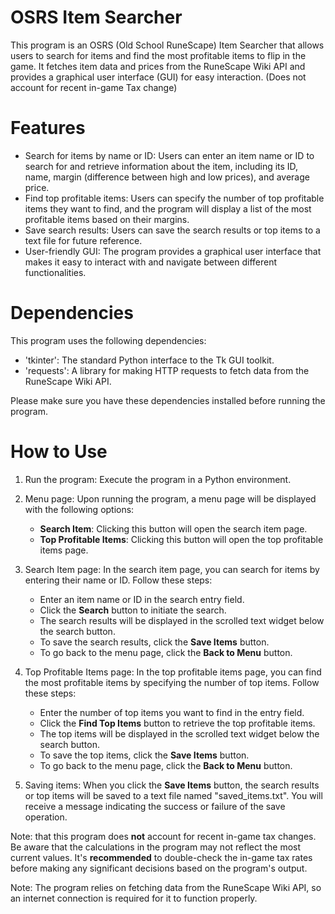 # OSRS Item Searcher
This program is an OSRS (Old School RuneScape) Item Searcher that allows users to search for items and find the most profitable items to flip in the game. It fetches item data and prices from the RuneScape Wiki API and provides a graphical user interface (GUI) for easy interaction. (Does not account for recent in-game Tax change)

# Features
* Search for items by name or ID: Users can enter an item name or ID to search for and retrieve information about the item, including its ID, name, margin (difference between high and low prices), and average price.
* Find top profitable items: Users can specify the number of top profitable items they want to find, and the program will display a list of the most profitable items based on their margins.
* Save search results: Users can save the search results or top items to a text file for future reference.
* User-friendly GUI: The program provides a graphical user interface that makes it easy to interact with and navigate between different functionalities.

# Dependencies
This program uses the following dependencies:

* 'tkinter': The standard Python interface to the Tk GUI toolkit.
* 'requests': A library for making HTTP requests to fetch data from the RuneScape Wiki API.

Please make sure you have these dependencies installed before running the program.

# How to Use

1. Run the program: Execute the program in a Python environment.
2. Menu page: Upon running the program, a menu page will be displayed with the following options:
               
      * **Search Item**: Clicking this button will open the search item page.
      * **Top Profitable Items**: Clicking this button will open the top profitable items page.
3. Search Item page: In the search item page, you can search for items by entering their name or ID. Follow these steps:
      * Enter an item name or ID in the search entry field.
      * Click the **Search** button to initiate the search.
      * The search results will be displayed in the scrolled text widget below the search button.
      * To save the search results, click the **Save Items** button.
      * To go back to the menu page, click the **Back to Menu** button.
4. Top Profitable Items page: In the top profitable items page, you can find the most profitable items by specifying the number of top items. Follow these steps:
      * Enter the number of top items you want to find in the entry field.
      * Click the **Find Top Items** button to retrieve the top profitable items.
      * The top items will be displayed in the scrolled text widget below the search button.
      * To save the top items, click the **Save Items** button.
      * To go back to the menu page, click the **Back to Menu** button.
5. Saving items: When you click the **Save Items** button, the search results or top items will be saved to a text file named "saved_items.txt". You will receive a message indicating the success or failure of the save operation.

Note: that this program does **not** account for recent in-game tax changes. Be aware that the calculations in the program may not reflect the most current values. It's **recommended** to double-check the in-game tax rates before making any significant decisions based on the program's output.

Note: The program relies on fetching data from the RuneScape Wiki API, so an internet connection is required for it to function properly.
